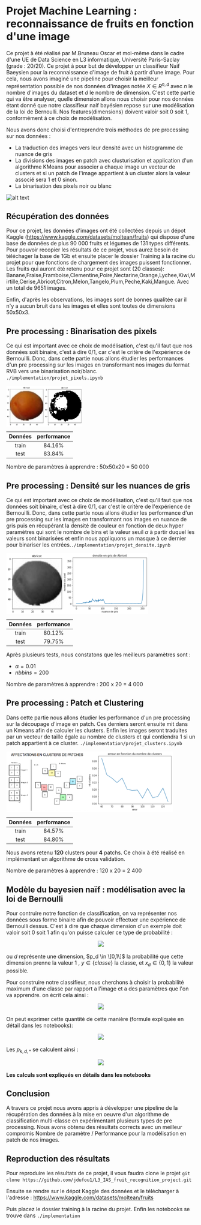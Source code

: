# Projet Machine Learning : reconnaissance de fruits en fonction d'une image

Ce projet à été réalisé par M.Bruneau Oscar et moi-même dans le cadre d'une UE de Data Science en L3 informatique, Université Paris-Saclay (grade : 20/20).
Ce projet à pour but de développer un classifieur Naif Baeysien pour la reconnaissance d'image de fruit à partir d'une image. Pour cela, nous avons imaginé une pipeline pour choisir la meilleur représentation possible de nos données d'images notée $X \in R^{n,d}$ avec $n$ le nombre d'images du dataset et $d$ le nombre de dimension. C'est cette partie qui va être analyser, quelle dimension allons nous choisir pour nos données étant donné que notre classifieur naif bayésien repose sur une modélisation de la loi de Bernoulli. Nos features(dimensions) doivent valoir soit 0 soit 1, conformément à ce choix de modélisation.

Nous avons donc choisi d'entreprendre trois méthodes de pre processing sur nos données :

- La traduction des images vers leur densité avec un histogramme de nuance de gris 
- La divisions des images en patch avec clusturisation et application d'un algorithme KMeans pour associer a chaque image un vecteur de clusters et si un patch de l'image appartient à un cluster alors la valeur associé sera 1 et 0 sinon.
- La binarisation des pixels noir ou blanc

![alt text](https://github.com/jdufou1/fruit_recognition/blob/main/img/pipeline.png)

## Récupération des données

Pour ce projet, les données d'images ont été collectées depuis un dépot Kaggle (https://www.kaggle.com/datasets/moltean/fruits) qui dispose d'une base de données de plus 90 000 fruits et légumes de 131 types différents. Pour pouvoir recopier les résultats de ce projet, vous aurez besoin de téléchager la base de 1Gb et ensuite placer le dossier Training à la racine du projet pour que fonctions de chargement des images puissent fonctionner.
Les fruits qui auront été retenu pour ce projet sont (20 classes): Banane,Fraise,Framboise,Clementine,Poire,Nectarine,Orange,Lychee,Kiwi,Mirtille,Cerise,Abricot,Citron,Melon,Tangelo,Plum,Peche,Kaki,Mangue. Avec un total de 9651 images.

Enfin, d'après les observations, les images sont de bonnes qualitée car il n'y a aucun bruit dans les images et elles sont toutes de dimensions 50x50x3.

## Pre processing : Binarisation des pixels

Ce qui est important avec ce choix de modélisation, c'est qu'il faut que nos données soit binaire, c'est à dire 0/1, car c'est le critère de l'expérience de Bernouilli. Donc, dans cette partie nous allons étudier les performances d'un pre processing sur les images en transformant nos images du format RVB vers une binarisation noir/blanc. ``./implementation/projet_pixels.ipynb``

<div style="display:flex;">
    <img src="https://github.com/jdufou1/L3_IAS_fruit_recognition_project/blob/main/img/abricot.PNG" alt="drawing" width="20%"/>
    <img src="https://github.com/jdufou1/L3_IAS_fruit_recognition_project/blob/main/img/abricot_nb.PNG" alt="drawing" width="20%"/>
</div>


| Données  | performance          |
| :---------------: |:---------------:| 
| train  | 84.16% |
| test  | 83.84%  |

Nombre de paramètres à apprendre : 50x50x20 = 50 000

## Pre processing : Densité sur les nuances de gris

Ce qui est important avec ce choix de modélisation, c'est qu'il faut que nos données soit binaire, c'est à dire 0/1, car c'est le critère de l'expérience de Bernouilli. Donc, dans cette partie nous allons étudier les performance d'un pre processing sur les images en transformant nos images en nuance de gris puis en récupérant la densité de couleur en fonction de deux hyper paramètres qui sont le nombre de bins et la valeur seuil $\alpha$ à partir duquel les valeurs sont binarisées et enfin nous appliquons un masque à ce dernier pour binariser les entrées.``./implementation/projet_densite.ipynb``

<div style="display:flex;">
    <img src="https://github.com/jdufou1/L3_IAS_fruit_recognition_project/blob/main/img/abricot_binarise.PNG" alt="drawing" width="30%"/>
    <img src="https://github.com/jdufou1/L3_IAS_fruit_recognition_project/blob/main/img/nuance_gris_densite_abricot.PNG" alt="drawing" width="45%"/>
</div>

| Données  | performance          |
| :---------------: |:---------------:| 
| train  |80.12% |
| test  | 79.75%          |

Après plusieurs tests, nous constatons que les meilleurs paramètres sont : 
- $\alpha = 0.01$
- $nbbins = 200$

Nombre de paramètres à apprendre : 200 x 20 = 4 000

## Pre processing : Patch et Clustering

Dans cette partie nous allons étudier les performance d'un pre processing sur la découpage d'image en patch. Ces derniers seront ensuite mit dans un Kmeans afin de calculer les clusters. Enfin les images seront traduites par un vecteur de taille égale au nombre de clusters et qui contiendra 1 si un patch appartient à ce cluster.
``./implementation/projet_clusters.ipynb``

<div style="display:flex;">
    <img src="https://github.com/jdufou1/L3_IAS_fruit_recognition_project/blob/main/img/repartition_cluster.PNG" alt="drawing" width="43%"/>
    <img src="https://github.com/jdufou1/L3_IAS_fruit_recognition_project/blob/main/img/erreur_clusters.PNG" alt="drawing" width="45%"/>
</div>

| Données  | performance          |
| :---------------: |:---------------:| 
| train  | 84.57% |
| test  | 84.80%          |

Nous avons retenu **120** clusters pour **4** patchs. Ce choix à été réalisé en implémentant un algorithme de cross validation.

Nombre de paramètres à apprendre : 120 x 20 = 2 400

## Modèle du bayesien naïf : modélisation avec la loi de Bernoulli

Pour contruire notre fonction de classification, on va représenter nos données sous forme binaire afin de pouvoir effectuer une expérience de Bernoulli dessus. C'est à dire que chaque dimension d'un exemple doit valoir soit 0 soit 1 afin qu'on puisse calculer ce type de probabilité :
<p align="center">
    <img src="https://latex.codecogs.com/png.image?\large&space;\dpi{110}\bg{black}P(X_d&space;=&space;x_d&space;|&space;\theta&space;,&space;y)&space;=&space;p_i^{x_d}*(1&space;-&space;p_d)^{(1&space;-&space;x_d)}{\color{white}&space;}">
</p>

ou $d$ représente une dimension, $p_d \in \[0,1\]$ la probabilité que cette dimension prenne la valeur $1$ , $y \in \{classe\}$ la classe, et $x_d \in \{0,1\}$ la valeur possible.

Pour construire notre classifieur, nous cherchons à choisir la probabilité maximum d'une classe par rapport a l'image et a des paramètres que l'on va apprendre. on écrit cela ainsi :
<p align="center">
    <img src="https://latex.codecogs.com/png.image?\large&space;\dpi{110}\bg{black}y_{pred}&space;=&space;argmax_y&space;P(y&space;|&space;x_i&space;,&space;\theta){\color{white}&space;}">
</p>

On peut exprimer cette quantité de cette manière (formule expliquée en détail dans les notebooks):
<p align="center">
    <img src="https://latex.codecogs.com/png.image?\large&space;\dpi{110}\bg{black}f_{\theta}(x_i)&space;=&space;argmax_y&space;&space;\prod_{d}^{D}&space;p_{k,d}^{x_{i,d}}*(1&space;-&space;p_{k,d})^{(1&space;-&space;x_{i,d})}&space;*&space;\frac{1}{N}\sum_{i}^{N}&space;classe(x_i,y_j){\color{white}&space;}">
</p>

Les $p_{k,d,*}$ se calculent ainsi :
<p align="center">
  <img src="https://latex.codecogs.com/png.image?\large&space;\dpi{110}\bg{black}&space;p_{k,d,*}&space;&space;=&space;\frac{1}{|y|}\sum_{i}^{|y|}&space;x_{i,d}{\color{white}&space;}">
</p>

**Les calculs sont expliqués en détails dans les notebooks**

## Conclusion

A travers ce projet nous avons appris à développer une pipeline de la récupération des données à la mise en oeuvre d'un algorithme de classification multi-classe en expérimentant plusieurs types de pre processing. Nous avons obtenu des résultats corrects avec un meilleur compromis Nombre de paramètre / Performance pour la modélisation en patch de nos images.

## Reproduction des résultats

Pour reproduire les résultats de ce projet, il vous faudra clone le projet
``git clone https://github.com/jdufou1/L3_IAS_fruit_recognition_project.git``

Ensuite se rendre sur le dépot Kaggle des données et le télécharger à l'adresse : https://www.kaggle.com/datasets/moltean/fruits

Puis placez le dossier training à la racine du projet.
Enfin les notebooks se trouve dans ``./implementation``






